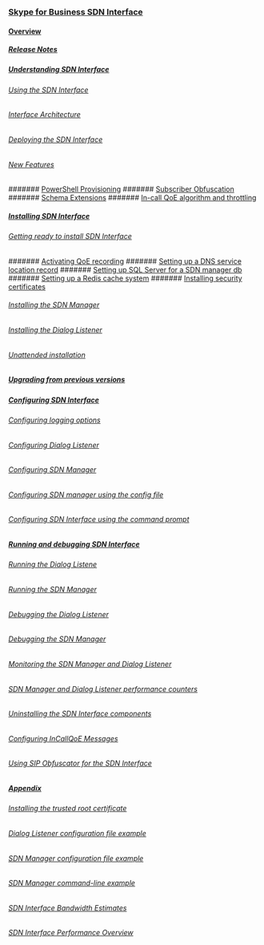 ### [Skype for Business SDN Interface](articles/skype-for-business-sdn-interface.md)
#### [Overview](articles/overview.md)
##### [Release Notes](articles/release-notes.md)
##### [Understanding SDN Interface](articles/understanding-sdn-interface.md)
###### [Using the SDN Interface](articles/using-the-sdn-interface.md)
###### [Interface Architecture](articles/interface-architecture.md)
###### [Deploying the SDN Interface](articles/deploying-the-sdn-interface.md)
###### [New Features](articles/new-features.md)
####### [PowerShell Provisioning](articles/powershell-provisioning.md)
####### [Subscriber Obfuscation](articles/subscriber-obfuscation.md)
####### [Schema Extensions](articles/schema-extensions.md)
####### [In-call QoE algorithm and throttling](articles/in-call-qoe-algorithm-and-throttling.md)
##### [Installing SDN Interface](articles/installing-sdn-interface.md)
###### [Getting ready to install SDN Interface](articles/getting-ready-to-install-sdn-interface.md)
####### [Activating QoE recording](articles/activating-qoe-recording.md)
####### [Setting up a DNS service location record](articles/setting-up-a-dns-service-location-record.md)
####### [Setting up SQL Server for a SDN manager db](articles/setting-up-sql-server-for-a-sdn-manager-db.md)
####### [Setting up a Redis cache system](articles/setting-up-a-redis-cache-system.md)
####### [Installing security certificates](articles/installing-security-certificates.md)
###### [Installing the SDN Manager](articles/installing-the-sdn-manager.md)
###### [Installing the Dialog Listener](articles/installing-the-dialog-listener.md)
###### [Unattended installation](articles/unattended-installation.md)
##### [Upgrading from previous versions](articles/upgrading-from-previous-versions.md)
##### [Configuring SDN Interface](articles/configuring-sdn-interface.md)
###### [Configuring  logging options](articles/configuring-logging-options.md)
###### [Configuring Dialog Listener](articles/configuring-dialog-listener.md)
###### [Configuring SDN Manager](articles/configuring-sdn-manager.md)
###### [Configuring SDN manager using the config file](articles/configuring-sdn-manager-using-the-config-file.md)
###### [Configuring SDN Interface using the command prompt](articles/configuring-sdn-interface-using-the-command-prompt.md)
##### [Running and debugging SDN Interface](articles/running-and-debugging-sdn-interface.md)
###### [Running the Dialog Listene](articles/running-the-dialog-listene.md)
###### [Running the SDN Manager](articles/running-the-sdn-manager.md)
###### [Debugging the Dialog Listener](articles/debugging-the-dialog-listener.md)
###### [Debugging the SDN Manager](articles/debugging-the-sdn-manager.md)
###### [Monitoring the SDN Manager and Dialog Listener](articles/monitoring-the-sdn-manager-and-dialog-listener.md)
###### [SDN Manager and Dialog Listener performance counters](articles/sdn-manager-and-dialog-listener-performance-counters.md)
###### [Uninstalling the SDN Interface components](articles/uninstalling-the-sdn-interface-components.md)
###### [Configuring InCallQoE Messages](articles/configuring-incallqoe-messages.md)
###### [Using SIP Obfuscator for the SDN Interface](articles/using-sip-obfuscator-for-the-sdn-interface.md)
##### [Appendix](articles/appendix.md)
###### [Installing the trusted root certificate](articles/installing-the-trusted-root-certificate.md)
###### [Dialog Listener configuration file example](articles/dialog-listener-configuration-file-example.md)
###### [SDN Manager configuration file example](articles/sdn-manager-configuration-file-example.md)
###### [SDN Manager command-line example](articles/sdn-manager-command-line-example.md)
###### [SDN Interface Bandwidth Estimates](articles/sdn-interface-bandwidth-estimates.md)
###### [SDN Interface Performance Overview](articles/sdn-interface-performance-overview.md)

